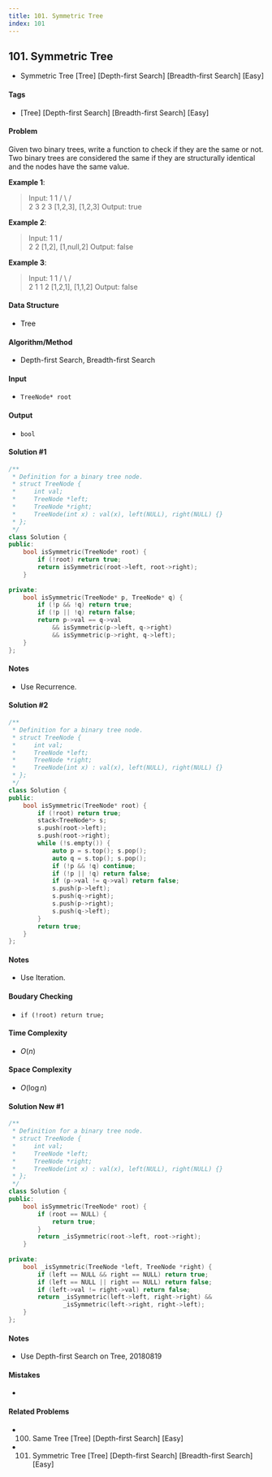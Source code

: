 ```yaml
---
title: 101. Symmetric Tree
index: 101
---
```


## 101. Symmetric Tree
- Symmetric Tree [Tree] [Depth-first Search] [Breadth-first Search] [Easy]

#### Tags
- [Tree] [Depth-first Search] [Breadth-first Search] [Easy]

#### Problem
Given two binary trees, write a function to check if they are the same or not.  
Two binary trees are considered the same if they are structurally identical and the nodes have the same value.

**Example 1**:
> Input:     1         1
>           / \       / \
>          2   3     2   3
>         [1,2,3],   [1,2,3]
> Output: true

**Example 2**:
> Input:     1         1
>           /           \
>          2             2
>         [1,2],     [1,null,2]
> Output: false

**Example 3**:
> Input:     1         1
>           / \       / \
>          2   1     1   2
>         [1,2,1],   [1,1,2]
> Output: false

#### Data Structure
- Tree

#### Algorithm/Method
- Depth-first Search, Breadth-first Search

#### Input
- `TreeNode* root`

#### Output
- `bool`

#### Solution #1
``` C++
/**
 * Definition for a binary tree node.
 * struct TreeNode {
 *     int val;
 *     TreeNode *left;
 *     TreeNode *right;
 *     TreeNode(int x) : val(x), left(NULL), right(NULL) {}
 * };
 */
class Solution {
public:
    bool isSymmetric(TreeNode* root) {
        if (!root) return true;
        return isSymmetric(root->left, root->right);
    }
    
private:
    bool isSymmetric(TreeNode* p, TreeNode* q) {
        if (!p && !q) return true;
        if (!p || !q) return false;
        return p->val == q->val
            && isSymmetric(p->left, q->right)
            && isSymmetric(p->right, q->left);
    }
};
```

#### Notes
- Use Recurrence.

#### Solution #2
``` C++
/**
 * Definition for a binary tree node.
 * struct TreeNode {
 *     int val;
 *     TreeNode *left;
 *     TreeNode *right;
 *     TreeNode(int x) : val(x), left(NULL), right(NULL) {}
 * };
 */
class Solution {
public:
    bool isSymmetric(TreeNode* root) {
        if (!root) return true;
        stack<TreeNode*> s;
        s.push(root->left);
        s.push(root->right);
        while (!s.empty()) {
            auto p = s.top(); s.pop();
            auto q = s.top(); s.pop();
            if (!p && !q) continue;
            if (!p || !q) return false;
            if (p->val != q->val) return false;
            s.push(p->left);
            s.push(q->right);
            s.push(p->right);
            s.push(q->left);
        }
        return true;
    }
};
```

#### Notes
- Use Iteration.

#### Boudary Checking
- `if (!root) return true;`

#### Time Complexity
- $O(n)$

#### Space Complexity
- $O(\log n)$

#### Solution New #1
``` C++
/**
 * Definition for a binary tree node.
 * struct TreeNode {
 *     int val;
 *     TreeNode *left;
 *     TreeNode *right;
 *     TreeNode(int x) : val(x), left(NULL), right(NULL) {}
 * };
 */
class Solution {
public:
    bool isSymmetric(TreeNode* root) {
        if (root == NULL) {
            return true;
        }
        return _isSymmetric(root->left, root->right);
    }
    
private:
    bool _isSymmetric(TreeNode *left, TreeNode *right) {
        if (left == NULL && right == NULL) return true;
        if (left == NULL || right == NULL) return false;
        if (left->val != right->val) return false;
        return _isSymmetric(left->left, right->right) && 
               _isSymmetric(left->right, right->left);
    }
};
```

#### Notes
- Use Depth-first Search on Tree, 20180819

#### Mistakes
- 

#### Related Problems
- 100. Same Tree [Tree] [Depth-first Search] [Easy]
- 101. Symmetric Tree [Tree] [Depth-first Search] [Breadth-first Search] [Easy]
